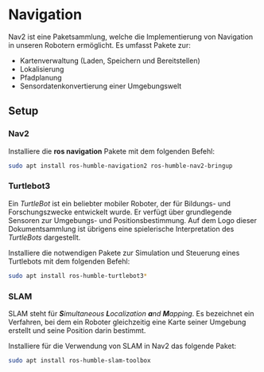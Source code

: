 # Navigation

Nav2 ist eine Paketsammlung, welche die Implementierung von Navigation in unseren Robotern ermöglicht. Es umfasst Pakete zur:

- Kartenverwaltung (Laden, Speichern und Bereitstellen)
- Lokalisierung
- Pfadplanung
- Sensordatenkonvertierung einer Umgebungswelt

## Setup

### Nav2

Installiere die **ros navigation** Pakete mit dem folgenden Befehl:

```bash
sudo apt install ros-humble-navigation2 ros-humble-nav2-bringup
```

### Turtlebot3

Ein _TurtleBot_ ist ein beliebter mobiler Roboter, der für Bildungs- und Forschungszwecke entwickelt wurde. Er verfügt über grundlegende Sensoren zur Umgebungs- und Positionsbestimmung. Auf dem Logo dieser Dokumentsammlung ist übrigens eine spielerische Interpretation des _TurtleBots_ dargestellt.

Installiere die notwendigen Pakete zur Simulation und Steuerung eines Turtlebots mit dem folgenden Befehl:

```bash
sudo apt install ros-humble-turtlebot3*
```

### SLAM

SLAM steht für _**S**imultaneous **L**ocalization **a**nd **M**apping_. Es bezeichnet ein Verfahren, bei dem ein Roboter gleichzeitig eine Karte seiner Umgebung erstellt und seine Position darin bestimmt.

Installiere für die Verwendung von SLAM in Nav2 das folgende Paket:

```bash
sudo apt install ros-humble-slam-toolbox
```
